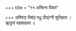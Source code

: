 +++
title = "११ अश्विना पिबतं"

+++
अश्वि॑ना॒ पिब॑तं॒ मधु॒ दीद्य॑ग्नी शुचिव्रता ।  
ऋ॒तुना॑ यज्ञवाहसा ॥